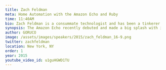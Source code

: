```yaml
---
title: Zach Feldman
meta: Home Automation with the Amazon Echo and Ruby
time: 11:40AM
bio: Zach Feldman is a consummate technologist and has been a tinkerer from childhood. He is a Co-Founder and currently Chief Academic Officer of the New York Code + Design Academy, devising curriculum, hiring teachers, and instructing students. He develops websites and applications using WordPress (PHP), Ruby, Sinatra, Rails, and plain old HTML, CSS, and Javascript. You can find him on most online locations @zachfeldman. When he's not writing code, you can find Zach playing his guitar, DJing a party (djmuzach.com), or on a hike.
synopsis: The Amazon Echo recently debuted and made a big splash with its incredibly accurate voice recognition, capable of hearing and transliterating commands from 20-30 feet away. Home automation enthusiasts and hackers alike wondered if it would be possible to intercept commands from the device and trigger custom actions. While device traffic is encrypted, the device pushes commands to a history page in a web application. Using Watir WebDriver, which normally is used for feature testing, we've created a proxy that can be run on a Raspberry Pi as well as a modular Ruby framework based on Sinatra to run custom commands, allowing us to control the Hue wireless lighting system, Nest, and even request an Uber! 
author: GORUCO
image: /assets/images/speakers/2015/zach_feldman_16-9.png
twitter: zachfeldman
location: New York, NY
order: 1
year: 2015
youtube_video_id: u1guHGWD1TU
---
```

